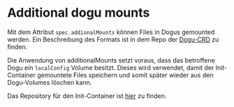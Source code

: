 # Additional dogu mounts

Mit dem Attribut `spec.addionalMounts` können Files in Dogus gemounted werden.
Ein Beschreibung des Formats ist in dem Repo der 
[Dogu-CRD](https://github.com/cloudogu/k8s-dogu-lib/docs/operations/dogu_format_de.md##AdditionalMounts) zu finden.

Die Anwendung von additionalMounts setzt voraus, dass das betroffene Dogu ein `localConfig` Volume besitzt.
Dieses wird verwendet, damit der Init-Container gemountete Files speichern und somit später wieder aus den Dogu-Volumes
löschen kann.

Das Repository für den Init-Container ist [hier](https://github.com/cloudogu/dogu-data-seeder) zu finden.